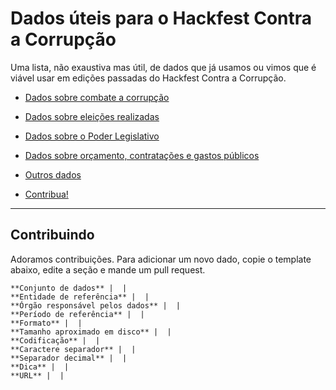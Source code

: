 # Dados úteis para o Hackfest Contra a Corrupção

Uma lista, não exaustiva mas útil, de dados que já usamos ou vimos que é viável usar em edições passadas do Hackfest Contra a Corrupção.

<!-- toc -->


- [Dados sobre combate a corrupção](https://github.com/mp-rj/dados-hackfestcc/blob/master/combate-a-corrupcao.md)
- [Dados sobre eleições realizadas](https://github.com/mp-rj/dados-hackfestcc/blob/master/eleicoes.md)
- [Dados sobre o Poder Legislativo](https://github.com/mp-rj/dados-hackfestcc/blob/master/legislativo.md)
- [Dados sobre orçamento, contratações e gastos públicos](https://github.com/mp-rj/dados-hackfestcc/blob/master/orcamento-publico.md)
- [Outros dados](https://github.com/mp-rj/dados-hackfestcc/blob/master/outros.md)


- [Contribua!](#contribuindo)

<!-- tocstop -->

---


## Contribuindo

Adoramos contribuições. Para adicionar um novo dado, copie o template abaixo, edite a seção e mande um pull request.

```
**Conjunto de dados** |  |
**Entidade de referência** |  |
**Órgão responsável pelos dados** |  |
**Período de referência** |  |
**Formato** |  |
**Tamanho aproximado em disco** |  |
**Codificação** |  |
**Caractere separador** |  |
**Separador decimal** |  |
**Dica** |  |
**URL** |  |
```
